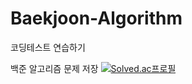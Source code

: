# Baekjoon-Algorithm
코딩테스트 연습하기

백준 알고리즘 문제 저장
[![Solved.ac프로필](http://mazassumnida.wtf/api/generate_badge?boj={handle})](https://solved.ac/{handle})
